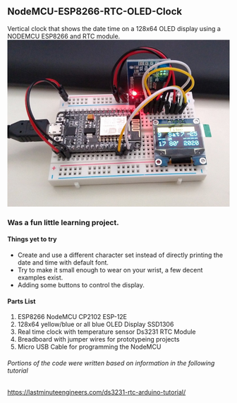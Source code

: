 ## NodeMCU-ESP8266-RTC-OLED-Clock
Vertical clock that shows the date time on a 128x64 OLED display using a NODEMCU ESP8266 and RTC module.
<br>
![NodeMCU-ESP8266-RTC-OLED-Clock](/Completed_Project.jpg?raw=true "Completed Project")
<br>
### Was a fun little learning project.

#### Things yet to try
- Create and use a different character set instead of directly printing the date and time with default font.
- Try to make it small enough to wear on your wrist, a few decent examples exist.
- Adding some buttons to control the display.

#### Parts List
<ol>
  <li>ESP8266 NodeMCU CP2102 ESP-12E</li>
  <li>128x64 yellow/blue or all blue OLED Display SSD1306</li>
  <li>Real time clock with temperature sensor Ds3231 RTC Module</li>
  <li>Breadboard with jumper wires for prototypeing projects</li>
  <li>Micro USB Cable for programming the NodeMCU</li>
</ol>

###### Portions of the code were written based on information in the following tutorial
https://lastminuteengineers.com/ds3231-rtc-arduino-tutorial/


